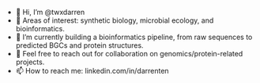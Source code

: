 - 👋 Hi, I’m @twxdarren
- 👀 Areas of interest: synthetic biology, microbial ecology, and bioinformatics. 
- 🌱 I’m currently building a bioinformatics pipeline, from raw sequences to predicted BGCs and protein structures.
- 💞️ Feel free to reach out for collaboration on genomics/protein-related projects.
- 📫 How to reach me: linkedin.com/in/darrenten

<!---
twxdarren/twxdarren is a ✨ special ✨ repository because its `README.md` (this file) appears on your GitHub profile.
You can click the Preview link to take a look at your changes.
--->
